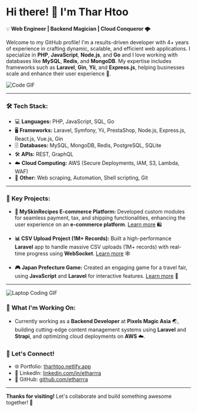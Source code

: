 # Hi there! 👋 I'm **Thar Htoo**

💡 **Web Engineer | Backend Magician |  Cloud Conqueror 🌩️**

Welcome to my GitHub profile! I'm a results-driven developer with 4+ years of experience in crafting dynamic, scalable, and efficient web applications. I specialize in **PHP**, **JavaScript**, **Node.js**, and **Go** and I love working with databases like **MySQL**, **Redis**, and **MongoDB**. My expertise includes frameworks such as **Laravel**, **Gin**, **Yii**, and **Express.js**, helping businesses scale and enhance their user experience 🚀.

![Code GIF](https://media.giphy.com/media/LmNwrBhejkK9EFP504/giphy.gif)

---

### 🛠 **Tech Stack:**

-   💻 **Languages:** PHP, JavaScript, SQL, Go
-   🖥️ **Frameworks:** Laravel, Symfony, Yii, PrestaShop, Node.js, Express.js, React.js, Vue.js, Gin
-   🗄️ **Databases:** MySQL, MongoDB, Redis, PostgreSQL, SQLite
-   🛠️ **APIs:** REST, GraphQL
-   ☁️ **Cloud Computing:** AWS (Secure Deployments, IAM, S3, Lambda, WAF)
-   🧩 **Other:** Web scraping, Automation, Shell scripting, Git

---

### 🚀 **Key Projects:**

-   **🛒 MySkinRecipes E-commerce Platform:**
    Developed custom modules for seamless payment, tax, and shipping functionalities, enhancing the user experience on an **e-commerce platform**.
    [Learn more](https://www.myskinrecipes.com/shop/en/) 🛍️

-   **📊 CSV Upload Project (1M+ Records):**
    Built a high-performance **Laravel** app to handle massive CSV uploads (1M+ records) with real-time progress using **WebSocket**.
    [Learn more](https://github.com/etharrra/csv-upload) 🕸️

-   **🎮 Japan Prefecture Game:**
    Created an engaging game for a travel fair, using **JavaScript** and **Laravel** for interactive features.
    [Learn more](https://japanbyjapan.com/food/campaign/) 💫

---

![Laptop Coding GIF](https://media.giphy.com/media/ZVik7pBtu9dNS/giphy.gif)

### 🌟 **What I'm Working On:**

-   Currently working as a **Backend Developer** at **Pixels Magic Asia** 🌏, building cutting-edge content management systems using **Laravel** and **Strapi**, and optimizing cloud deployments on **AWS** ☁️.

### 🤝 **Let's Connect!**

-   🌐 Portfolio: [tharhtoo.netlify.app](https://tharhtoo.netlify.app)
-   💼 LinkedIn: [linkedin.com/in/etharrra](https://linkedin.com/in/etharrra)
-   🐙 GitHub: [github.com/etharrra](https://github.com/etharrra)

---

**Thanks for visiting!** Let's collaborate and build something awesome together! 🎉
